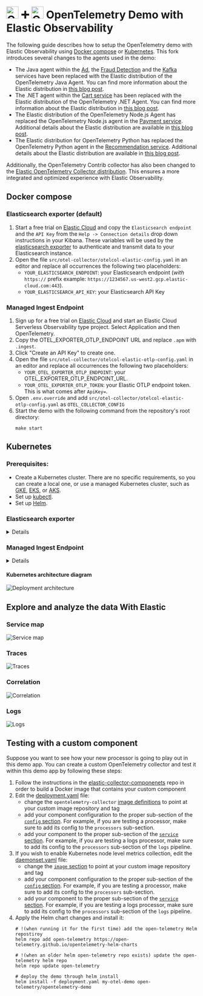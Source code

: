 <!-- markdownlint-disable-next-line -->
# <img src="https://opentelemetry.io/img/logos/opentelemetry-logo-nav.png" alt="OTel logo" width="32"> :heavy_plus_sign: <img src="https://images.contentstack.io/v3/assets/bltefdd0b53724fa2ce/blt601c406b0b5af740/620577381692951393fdf8d6/elastic-logo-cluster.svg" alt="OTel logo" width="32"> OpenTelemetry Demo with Elastic Observability

The following guide describes how to setup the OpenTelemetry demo with Elastic Observability using [Docker compose](#docker-compose) or [Kubernetes](#kubernetes). This fork introduces several changes to the agents used in the demo:

- The Java agent within the [Ad](../src/ad/Dockerfile.elastic), the [Fraud Detection](../src/fraud-detection/Dockerfile.elastic) and the [Kafka](../src/kafka/Dockerfile.elastic) services have been replaced with the Elastic distribution of the OpenTelemetry Java Agent. You can find more information about the Elastic distribution in [this blog post](https://www.elastic.co/observability-labs/blog/elastic-distribution-opentelemetry-java-agent).
- The .NET agent within the [Cart service](../src/cart/src/Directory.Build.props) has been replaced with the Elastic distribution of the OpenTelemetry .NET Agent. You can find more information about the Elastic distribution in [this blog post](https://www.elastic.co/observability-labs/blog/elastic-opentelemetry-distribution-dotnet-applications).
- The Elastic distribution of the OpenTelemetry Node.js Agent has replaced the OpenTelemetry Node.js agent in the [Payment service](../src/payment/package.json). Additional details about the Elastic distribution are available in [this blog post](https://www.elastic.co/observability-labs/blog/elastic-opentelemetry-distribution-node-js).
- The Elastic distribution for OpenTelemetry Python has replaced the OpenTelemetry Python agent in the [Recommendation service](../src/recommendation/requirements.txt). Additional details about the Elastic distribution are available in [this blog post](https://www.elastic.co/observability-labs/blog/elastic-opentelemetry-distribution-python).

Additionally, the OpenTelemetry Contrib collector has also been changed to the [Elastic OpenTelemetry Collector distribution](https://github.com/elastic/elastic-agent/blob/main/internal/pkg/otel/README.md). This ensures a more integrated and optimized experience with Elastic Observability.

## Docker compose

### Elasticsearch exporter (default)
1. Start a free trial on [Elastic Cloud](https://cloud.elastic.co/) and copy the `Elasticsearch endpoint` and the `API Key` from the `Help -> Connection details` drop down instructions in your Kibana. These variables will be used by the [elasticsearch exporter](https://github.com/open-telemetry/opentelemetry-collector-contrib/tree/main/exporter/elasticsearchexporter#elasticsearch-exporter) to authenticate and transmit data to your Elasticsearch instance.
2. Open the file `src/otel-collector/otelcol-elastic-config.yaml` in an editor and replace all occurrences the following two placeholders:
   - `YOUR_ELASTICSEARCH_ENDPOINT`: your Elasticsearch endpoint (*with* `https://` prefix example: `https://1234567.us-west2.gcp.elastic-cloud.com:443`).
   - `YOUR_ELASTICSEARCH_API_KEY`: your Elasticsearch API Key

### Managed Ingest Endpoint
1. Sign up for a free trial on [Elastic Cloud](https://cloud.elastic.co/) and start an Elastic Cloud Serverless Observability type project. Select Application and then OpenTelemetry.
2. Copy the OTEL_EXPORTER_OTLP_ENDPOINT URL and replace `.apm` with `.ingest`.
3. Click "Create an API Key" to create one.
4. Open the file `src/otel-collector/otelcol-elastic-otlp-config.yaml` in an editor and replace all occurrences the following two placeholders:
   - `YOUR_OTEL_EXPORTER_OTLP_ENDPOINT`: your OTEL_EXPORTER_OTLP_ENDPOINT_URL.
   - `YOUR_OTEL_EXPORTER_OTLP_TOKEN`: your Elastic OTLP endpoint token. This is what comes after `ApiKey=`.
5. Open `.env.override` and add `src/otel-collector/otelcol-elastic-otlp-config.yaml` as `OTEL_COLLECTOR_CONFIG`  
6. Start the demo with the following command from the repository's root directory:
   ```
   make start
   ```

## Kubernetes
### Prerequisites:
- Create a Kubernetes cluster. There are no specific requirements, so you can create a local one, or use a managed Kubernetes cluster, such as [GKE](https://cloud.google.com/kubernetes-engine), [EKS](https://aws.amazon.com/eks/), or [AKS](https://azure.microsoft.com/en-us/products/kubernetes-service).
- Set up [kubectl](https://kubernetes.io/docs/reference/kubectl/).
- Set up [Helm](https://helm.sh/).

### Elasticsearch exporter
<details>

#### Start the Demo (Kubernetes deployment)

1. Setup Elastic Observability on Elastic Cloud.
2. Create a secret in Kubernetes with the following command.
   ```
   kubectl create secret generic elastic-secret-otel \
     --from-literal=elastic_endpoint='YOUR_ELASTICSEARCH_ENDPOINT' \
     --from-literal=elastic_api_key='YOUR_ELASTICSEARCH_API_KEY'
   ```
   Don't forget to replace
   - `YOUR_ELASTICSEARCH_ENDPOINT`: your Elasticsearch endpoint (*with* `https://` prefix example: `https://1234567.us-west2.gcp.elastic-cloud.com:443`).
   - `YOUR_ELASTICSEARCH_API_KEY`: your Elasticsearch API Key
3. Execute the following commands to deploy the OpenTelemetry demo to your Kubernetes cluster:
   ```
   # clone this repository
   git clone https://github.com/elastic/opentelemetry-demo

   # switch to the kubernetes/elastic-helm directory
   cd opentelemetry-demo/kubernetes/elastic-helm

   # !(when running it for the first time) add the open-telemetry Helm repostiroy
   helm repo add open-telemetry https://open-telemetry.github.io/opentelemetry-helm-charts

   # !(when an older helm open-telemetry repo exists) update the open-telemetry helm repo
   helm repo update open-telemetry

   # deploy the demo through helm install
   helm install -f deployment.yaml my-otel-demo open-telemetry/opentelemetry-demo
   ```

Additionally, this EDOT Collector configuration includes the following components for comprehensive Kubernetes monitoring:
  - [K8s Objects Receiver](https://github.com/open-telemetry/opentelemetry-collector-contrib/tree/main/receiver/k8sobjectsreceiver): Captures detailed information about Kubernetes objects.
  - [K8s Cluster Receiver](https://github.com/open-telemetry/opentelemetry-collector-contrib/tree/main/receiver/k8sclusterreceiver): Collects metrics and metadata about the overall cluster state.

#### Kubernetes monitoring (daemonset)

The `daemonset` EDOT collector is configured with the components to monitor node-level metrics and logs, ensuring detailed insights into individual Kubernetes nodes:

- [Host Metrics Receiver](https://github.com/open-telemetry/opentelemetry-collector-contrib/tree/main/receiver/hostmetrics): Collects system-level metrics such as CPU, memory, and disk usage from the host.
- [Kubelet Stats Receiver](https://github.com/open-telemetry/opentelemetry-collector-contrib/tree/main/receiver/kubeletstats): Gathers pod and container metrics directly from the kubelet.
- [Filelog Receiver](https://github.com/open-telemetry/opentelemetry-collector-contrib/tree/main/receiver/filelog): Ingests and parses log files from nodes, providing detailed log analysis.

To deploy the EDOT Collector to your Kubernetes cluster, ensure the `elastic-secret-otel` Kubernetes secret is created (if it doesn't already exist). Then, run the following command from the `kubernetes/elastic-helm` directory in this repository.

```
# deploy the Elastic OpenTelemetry collector distribution through helm install
helm install otel-daemonset open-telemetry/opentelemetry-collector --values daemonset.yaml
```
</details>

### Managed Ingest Endpoint

<details>

#### Start the Demo (Kubernetes deployment)

1. Sign up for a free trial on [Elastic Cloud](https://cloud.elastic.co/) and start an Elastic Cloud Serverless Observability type project. Select Application and then OpenTelemetry.
2. Copy the OTEL_EXPORTER_OTLP_ENDPOINT URL and replace `.apm` with `.ingest`.
3. Click "Create an API Key" to create one..
4. Create a secret in Kubernetes with the following command.
   ```
   kubectl create secret generic elastic-secret-otel \
   --from-literal=elastic_otlp_endpoint='YOUR_ELASTIC_OTLP_ENDPOINT' \
   --from-literal=elastic_otlp_token='YOUR_ELASTIC_OTLP_TOKEN'
   ```
   Don't forget to replace
   - `YOUR_OTEL_EXPORTER_OTLP_ENDPOINT`: your OTEL_EXPORTER_OTLP_ENDPOINT URL (replace `.apm` with `.ingest`).
   - `YOUR_OTEL_EXPORTER_OTLP_TOKEN`: your Elastic OTLP endpoint token. This is what comes after `ApiKey=` after clicking on "Create API Key" on step 3.
5. Execute the following commands to deploy the OpenTelemetry demo to your Kubernetes cluster:
   ```
   # clone this repository
   git clone https://github.com/elastic/opentelemetry-demo

   # switch to the kubernetes/elastic-helm directory
   cd opentelemetry-demo/kubernetes/elastic-helm

   # !(when running it for the first time) add the open-telemetry Helm repostiroy
   helm repo add open-telemetry https://open-telemetry.github.io/opentelemetry-helm-charts

   # !(when an older helm open-telemetry repo exists) update the open-telemetry helm repo
   helm repo update open-telemetry

   # deploy the demo through helm install
   helm install -f deploymen-otlp.yaml my-otel-demo open-telemetry/opentelemetry-demo
   ```

Additionally, this EDOT Collector configuration includes the following components for comprehensive Kubernetes monitoring:
  - [K8s Objects Receiver](https://github.com/open-telemetry/opentelemetry-collector-contrib/tree/main/receiver/k8sobjectsreceiver): Captures detailed information about Kubernetes objects.
  - [K8s Cluster Receiver](https://github.com/open-telemetry/opentelemetry-collector-contrib/tree/main/receiver/k8sclusterreceiver): Collects metrics and metadata about the overall cluster state.

#### Kubernetes monitoring (daemonset)

The `daemonset` EDOT collector is configured with the components to monitor node-level metrics and logs, ensuring detailed insights into individual Kubernetes nodes:

- [Host Metrics Receiver](https://github.com/open-telemetry/opentelemetry-collector-contrib/tree/main/receiver/hostmetrics): Collects system-level metrics such as CPU, memory, and disk usage from the host.
- [Kubelet Stats Receiver](https://github.com/open-telemetry/opentelemetry-collector-contrib/tree/main/receiver/kubeletstats): Gathers pod and container metrics directly from the kubelet.
- [Filelog Receiver](https://github.com/open-telemetry/opentelemetry-collector-contrib/tree/main/receiver/filelog): Ingests and parses log files from nodes, providing detailed log analysis.

To deploy the EDOT Collector to your Kubernetes cluster, ensure the `elastic-secret-otel` Kubernetes secret is created (if it doesn't already exist). Then, run the following command from the `kubernetes/elastic-helm` directory in this repository.

```
# deploy the Elastic OpenTelemetry collector distribution through helm install
helm install otel-daemonset open-telemetry/opentelemetry-collector --values daemonset-otlp.yaml
```
</details>

#### Kubernetes architecture diagram

![Deployment architecture](../kubernetes/elastic-helm/elastic-architecture.png "K8s architecture")

## Explore and analyze the data With Elastic

### Service map
![Service map](service-map.png "Service map")

### Traces
![Traces](trace.png "Traces")

### Correlation
![Correlation](correlation.png "Correlation")

### Logs
![Logs](logs.png "Logs")

## Testing with a custom component

Suppose you want to see how your new processor is going to play out in this demo app. You can create a custom OpenTelemetry collector and test it within this demo app by following these steps:
1. Follow the instructions in the [elastic-collector-componenets](https://github.com/elastic/opentelemetry-collector-components/blob/main/README.md) repo in order to build a Docker image
   that contains your custom component
2. Edit the [deployment.yaml](https://github.com/elastic/opentelemetry-demo/blob/main/kubernetes/elastic-helm/deployment.yaml) file:
   - change the `opentelemetry-collector` [image definitions](https://github.com/elastic/opentelemetry-demo/blob/27b4923ba9acd316d3726a29aad1f7e32299bc8c/kubernetes/elastic-helm/deployment.yaml#L36)
   to point at your custom image repository and tag
   - add your component configuration to the proper sub-section of the [`config` section](https://github.com/elastic/opentelemetry-demo/blob/27b4923ba9acd316d3726a29aad1f7e32299bc8c/kubernetes/elastic-helm/deployment.yaml#L62). For example, if you are testing a processor, make sure to add its config to the `processors` sub-section.
   - add your component to the proper sub-section of the [`service` section](https://github.com/elastic/opentelemetry-demo/blob/27b4923ba9acd316d3726a29aad1f7e32299bc8c/kubernetes/elastic-helm/deployment.yaml#L96). For example, if you are testing a logs processor, make sure to add its config to the `processors` sub-section of the `logs` pipeline.
3. If you wish to enable Kubernetes node level metrics collection, edit the [daemonset.yaml](https://github.com/elastic/opentelemetry-demo/blob/main/kubernetes/elastic-helm/daemonset.yaml) file:
   - change the [`image` section](https://github.com/elastic/opentelemetry-demo/blob/27b4923ba9acd316d3726a29aad1f7e32299bc8c/kubernetes/elastic-helm/deployment.yaml#L36)
   to point at your custom image repository and tag
   - add your component configuration to the proper sub-section of the [`config` section](https://github.com/elastic/opentelemetry-demo/blob/27b4923ba9acd316d3726a29aad1f7e32299bc8c/kubernetes/elastic-helm/daemonset.yaml#L57). For example, if you are testing a processor, make sure to add its config to the `processors` sub-section.
   - add your component to the proper sub-section of the [`service` section](https://github.com/elastic/opentelemetry-demo/blob/27b4923ba9acd316d3726a29aad1f7e32299bc8c/kubernetes/elastic-helm/daemonset.yaml#L309). For example, if you are testing a logs processor, make sure to add its config to the `processors` sub-section of the `logs` pipeline.
4. Apply the Helm chart changes and install it:
   ```
   # !(when running it for the first time) add the open-telemetry Helm repostiroy
   helm repo add open-telemetry https://open-telemetry.github.io/opentelemetry-helm-charts

   # !(when an older helm open-telemetry repo exists) update the open-telemetry helm repo
   helm repo update open-telemetry

   # deploy the demo through helm install
   helm install -f deployment.yaml my-otel-demo open-telemetry/opentelemetry-demo
   ```
